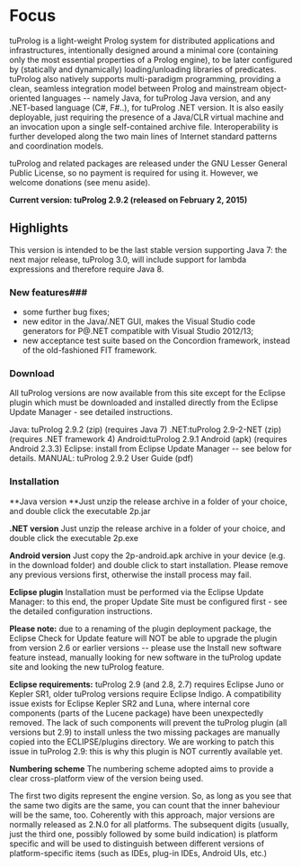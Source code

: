 # **Focus** #

tuProlog is a light-weight Prolog system for distributed applications and infrastructures, intentionally designed around a minimal core (containing only the most essential properties of a Prolog engine), to be later configured by (statically and dynamically) loading/unloading libraries of predicates. tuProlog also natively supports multi-paradigm programming, providing a clean, seamless integration model between Prolog and mainstream object-oriented languages -- namely Java, for tuProlog Java version, and any .NET-based language (C#, F#..), for tuProlog .NET version. It is also easily deployable, just requiring the presence of a Java/CLR virtual machine and an invocation upon a single self-contained archive file. Interoperability is further developed along the two main lines of Internet standard patterns and coordination models.

tuProlog and related packages are released under the GNU Lesser General Public License, so no payment is required for using it. However, we welcome donations (see menu aside).

**Current version: tuProlog 2.9.2 (released on February 2, 2015)**

## **Highlights** ##

This version is intended to be the last stable version supporting Java 7: the next major release, tuProlog 3.0, will include support for lambda expressions and therefore require Java 8.

### **New features**###
* some further bug fixes;
* new editor in the Java/.NET GUI, makes the Visual Studio code generators for P@.NET compatible with Visual Studio 2012/13;
* new acceptance test suite based on the Concordion framework, instead of the old-fashioned FIT framework.

### **Download** ###
All tuProlog versions are now available from this site
except for the Eclipse plugin which must be downloaded and installed directly from the Eclipse Update Manager - see detailed instructions.

Java: tuProlog 2.9.2 (zip) (requires Java 7)
.NET:tuProlog 2.9-2-NET (zip) (requires .NET framework 4)
Android:tuProlog 2.9.1 Android (apk) (requires Android 2.3.3)
Eclipse:  install from Eclipse Update Manager -- see below for details.
MANUAL: tuProlog 2.9.2 User Guide (pdf)

### **Installation** ###

**Java version
**Just unzip the release archive in a folder of your choice, and double click the executable 2p.jar

**.NET version**
Just unzip the release archive in a folder of your choice, and double click the executable 2p.exe

**Android version**
Just copy the 2p-android.apk archive in your device (e.g. in the download folder) and double click to start installation. Please remove any previous versions first, otherwise the install process may fail.

**Eclipse plugin**
Installation must be performed via the Eclipse Update Manager: to this end, the proper Update Site must be configured first - see the detailed configuration instructions.

**Please note:** due to a renaming of the plugin deployment package, the Eclipse Check for Update feature will NOT be able to upgrade the plugin from version 2.6 or earlier versions -- please use the Install new software feature instead, manually looking for new software in the tuProlog update site and looking the new tuProlog feature.

**Eclipse requirements:** tuProlog 2.9 (and 2.8, 2.7) requires Eclipse Juno or Kepler SR1, older tuProlog versions require Eclipse Indigo. A compatibility issue exists for Eclipse Kepler SR2 and Luna, where internal core components (parts of the Lucene package) have been unexpectedly removed. The lack of such components will prevent the tuProlog plugin (all versions but 2.9) to install unless the two missing packages are manually copied into the ECLIPSE/plugins directory. We are working to patch this issue in tuProlog 2.9: this is why this plugin is NOT currently available yet.

**Numbering scheme**
The numbering scheme adopted aims to provide a clear cross-platform view of the version being used.

The first two digits represent the engine version. So, as long as you see that the same two digits are the same, you can count that the inner baheviour will be the same, too.
Coherently with this approach, major versions are normally released as 2.N.0 for all platforms.
The subsequent digits (usually, just the third one, possibly followed by some build indication) is platform specific and will be used to distinguish between different versions of platform-specific items (such as IDEs, plug-in IDEs, Android UIs, etc.)